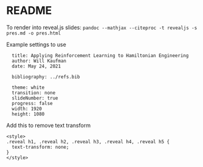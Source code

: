 # README


To render into reveal.js slides: `pandoc --mathjax --citeproc -t revealjs -s pres.md -o pres.html`


Example settings to use

```  
  title: Applying Reinforcement Learning to Hamiltonian Engineering
  author: Will Kaufman
  date: May 24, 2021
  
  bibliography: ../refs.bib
  
  theme: white
  transition: none
  slideNumber: true
  progress: false
  width: 1920
  height: 1080
```

Add this to remove text transform

```
<style>
.reveal h1, .reveal h2, .reveal h3, .reveal h4, .reveal h5 {
  text-transform: none;
}
</style>
```
